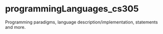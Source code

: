 # programmingLanguages_cs305
Programming paradigms, language description/implementation, statements and more. 
